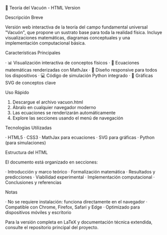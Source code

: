 🌌 Teoría del Vacuón - HTML Version

Descripción Breve

Versión web interactiva de la teoría del campo fundamental universal "Vacuón", que propone un sustrato base para toda la realidad física. Incluye visualizaciones matemáticas, diagramas conceptuales y una implementación computacional básica.

Características Principales

· 📊 Visualización interactiva de conceptos físicos
· 📝 Ecuaciones matemáticas renderizadas con MathJax
· 🎨 Diseño responsive para todos los dispositivos
· 💻 Código de simulación Python integrado
· 🔬 Gráficas SVG de conceptos clave

Uso Rápido

1. Descargue el archivo vacuon.html
2. Ábralo en cualquier navegador moderno
3. Las ecuaciones se renderizarán automáticamente
4. Explore las secciones usando el menú de navegación

Tecnologías Utilizadas

· HTML5
· CSS3
· MathJax para ecuaciones
· SVG para gráficas
· Python (para simulaciones)

Estructura del HTML

El documento está organizado en secciones:

· Introducción y marco teórico
· Formalización matemática
· Resultados y predicciones
· Viabilidad experimental
· Implementación computacional
· Conclusiones y referencias

Notas

· No se requiere instalación: funciona directamente en el navegador
· Compatible con Chrome, Firefox, Safari y Edge
· Optimizado para dispositivos móviles y escritorio

Para la versión completa en LaTeX y documentación técnica extendida, consulte el repositorio principal del proyecto.
